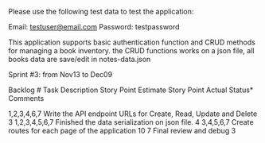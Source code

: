 Please use the following test data to test the application:

Email: testuser@email.com
Password: testpassword

This application supports basic authentication function and CRUD methods for managing a book inventory.
the CRUD functions works on a json file, all books data are save/edit in notes-data.json

Sprint #3: from Nov13 to Dec09

Backlog #	Task Description	Story Point Estimate	Story Point Actual	Status*	Comments

1,2,3,4,6,7 Write the API endpoint URLs for Create, Read, Update and Delete  3
1,2,3,4,5,6,7 Finished the data serialization on json file.    4
3,4,5,6,7 Create routes for each page of the application 10
7 Final review and debug 3
